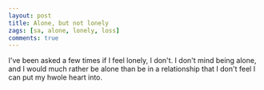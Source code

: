 ```yaml
---
layout: post
title: Alone, but not lonely
zags: [sa, alone, lonely, loss]
comments: true
---
```

I've been asked a few times if I feel lonely, I don't. I don't mind being alone, and I would much rather be alone than be in a relationship
that I don't feel I can put my hwole heart into.

